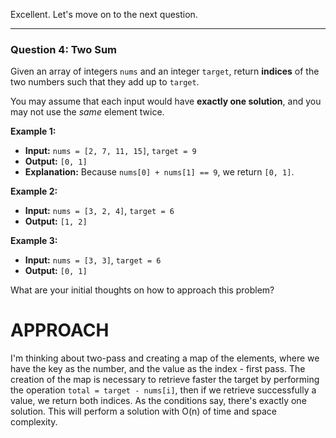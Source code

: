 Excellent. Let's move on to the next question.

***

### **Question 4: Two Sum**

Given an array of integers `nums` and an integer `target`, return **indices** of the two numbers such that they add up to `target`.

You may assume that each input would have **exactly one solution**, and you may not use the *same* element twice.

**Example 1:**
* **Input:** `nums = [2, 7, 11, 15]`, `target = 9`
* **Output:** `[0, 1]`
* **Explanation:** Because `nums[0] + nums[1] == 9`, we return `[0, 1]`.

**Example 2:**
* **Input:** `nums = [3, 2, 4]`, `target = 6`
* **Output:** `[1, 2]`

**Example 3:**
* **Input:** `nums = [3, 3]`, `target = 6`
* **Output:** `[0, 1]`

What are your initial thoughts on how to approach this problem?

# APPROACH

I'm thinking about two-pass and creating a map of the elements, where we have the key as the number, and the value as the index - first pass. The creation of the map is necessary to retrieve faster the target by performing the operation `total = target - nums[i]`, then if we retrieve successfully a value, we return both indices. As the conditions say, there's exactly one solution. This will perform a solution with O(n) of time and space complexity.